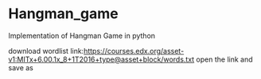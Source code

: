 # Hangman_game
Implementation of Hangman Game in python

download wordlist link:https://courses.edx.org/asset-v1:MITx+6.00.1x_8+1T2016+type@asset+block/words.txt
open the link and save as
